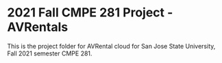 # 2021 Fall CMPE 281 Project - AVRentals

This is the project folder for AVRental cloud for San Jose State University, Fall 2021 semester CMPE 281.
